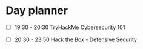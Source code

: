 

# Day planner

- [ ] 19:30 - 20:30 TryHackMe Cybersecurity 101
- [ ] 20:30 - 23:50 Hack the Box - Defensive Security

